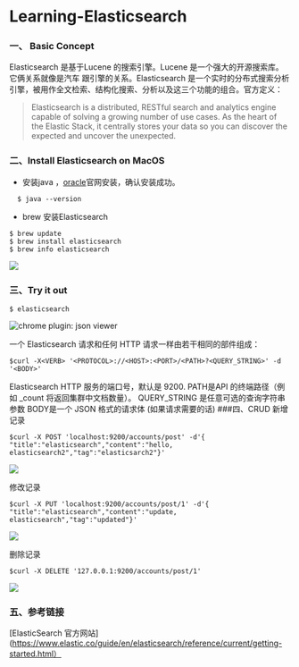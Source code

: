 # Learning-Elasticsearch

### 一、 Basic Concept
Elasticsearch 是基于Lucene 的搜索引擎。Lucene 是一个强大的开源搜索库。它俩关系就像是汽车 跟引擎的关系。Elasticsearch 是一个实时的分布式搜索分析引擎，被用作全文检索、结构化搜索、分析以及这三个功能的组合。官方定义：
>Elasticsearch is a distributed, RESTful search and analytics engine capable of solving a growing number of use cases. As the heart of the Elastic Stack, it centrally stores your data so you can discover the expected and uncover the unexpected.

### 二、Install Elasticsearch on MacOS
* 安装java ，[oracle](http://www.oracle.com/technetwork/java/javase/downloads/jdk8-downloads-2133151.html)官网安装，确认安装成功。
```
  $ java --version  
```
* brew 安装Elasticsearch
```
$ brew update
$ brew install elasticsearch 
$ brew info elasticsearch
```
![](http://upload-images.jianshu.io/upload_images/807985-e61ec9c9eaf2eac2.png?imageMogr2/auto-orient/strip%7CimageView2/2/w/1240)


### 三、Try it out
```
$ elasticsearch
```
![chrome plugin: json viewer](http://upload-images.jianshu.io/upload_images/807985-a064e478d98200b4.png?imageMogr2/auto-orient/strip%7CimageView2/2/w/1240)

一个 Elasticsearch 请求和任何 HTTP 请求一样由若干相同的部件组成：
```
$curl -X<VERB> '<PROTOCOL>://<HOST>:<PORT>/<PATH>?<QUERY_STRING>' -d '<BODY>'
```
Elasticsearch HTTP 服务的端口号，默认是 9200.
PATH是API 的终端路径（例如 _count 将返回集群中文档数量）。
QUERY_STRING 是任意可选的查询字符串参数
BODY是一个 JSON 格式的请求体 (如果请求需要的话)
###四、CRUD
新增记录
```
$curl -X POST 'localhost:9200/accounts/post' -d'{ "title":"elasticsearch","content":"hello, elasticsearch2","tag":"elasticsarch2"}'
```

![](http://upload-images.jianshu.io/upload_images/807985-d5edef1fb23c4245.png?imageMogr2/auto-orient/strip%7CimageView2/2/w/1240)

修改记录
```
$curl -X PUT 'localhost:9200/accounts/post/1' -d'{ "title":"elasticsearch","content":"update, elasticsearch","tag":"updated"}'
```

![](http://upload-images.jianshu.io/upload_images/807985-ff3b1043a305c2a8.png?imageMogr2/auto-orient/strip%7CimageView2/2/w/1240)

删除记录
```
$curl -X DELETE '127.0.0.1:9200/accounts/post/1'
```
![](http://upload-images.jianshu.io/upload_images/807985-9ca11a7a67915bc5.png?imageMogr2/auto-orient/strip%7CimageView2/2/w/1240)

### 五、参考链接
[ElasticSearch 官方网站](https://www.elastic.co/guide/en/elasticsearch/reference/current/getting-started.html）
